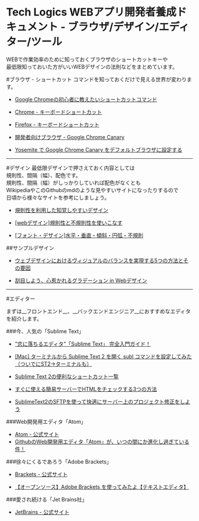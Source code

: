 # Tech Logics WEBアプリ開発者養成ドキュメント - ブラウザ/デザイン/エディター/ツール

WEBで作業効率のために知っておくブラウザのショートカットキーや  
最低限知っておいた方がいいWEBデザインの法則などをまとめています。


#ブラウザ - ショートカット
コマンドを知っておくだけで見える世界が変わります。

* [Google Chromeの初心者に教えたいショートカットコマンド](http://nanapi.jp/8505)

* [Chrome - キーボードショートカット](https://support.google.com/chrome/answer/157179?hl=ja)

* [Firefox - キーボードショートカット](https://support.mozilla.org/ja/kb/keyboard-shortcuts-perform-firefox-tasks-quickly)

* [開発者向けブラウザ - Google Chrome Canary](https://www.google.co.jp/chrome/browser/canary.html)

* [Yosemite で Google Chrome Canary をデフォルトブラウザに設定する](http://qiita.com/turusuke/items/040ccdd9f198519a7884)


---

#デザイン
最低限デザインで押さえておく内容としては  
規則性、間隔（幅）、配色です。  
規則性、間隔（幅）がしっかりしていれば配色がなくとも  
WikipediaやこのGithubのmdのような見やすいサイトになったりするので  
日頃から様々なサイトを参考にしましょう。

* [規則性を利用した知覚しやすいデザイン](http://www.ar-ch.org/design_memory)

* [[webデザイン]規則性と不規則性を使いこなす](http://webcre8.jp/think/design-regularity-irregularity.html)

* [[フォント・デザイン]水平・垂直・傾斜・円弧・不規則](http://webcre8.jp/think/figure-form-impression.html)

##サンプルデザイン

* [ウェブデザインにおけるヴィジュアルのバランスを実現する5つの方法とその要因](http://coliss.com/articles/build-websites/operation/design/balance-in-web-design-by-codrops.html)

* [刮目しよう、心惹かれるグラデーション in Webデザイン](http://www.actzero.jp/developer/report-7622.html)

---

#エディター

まずは__フロントエンド__、__バックエンドエンジニア__におすすめなエディタを紹介します。 

###今、人気の「Sublime Text」

* [”恋に落ちるエディタ”「Sublime Text」 完全入門ガイド！](http://liginc.co.jp/designer/archives/6774)

* [[Mac] ターミナルから Sublime Text 2 を開く subl コマンドを設定してみた（ついでにST2→ターミナルも）](http://m.designbits.jp/13052214/)

* [Sublime Text 2の便利なショートカット一覧](http://qiita.com/TasukuNakano/items/f39ee46007f0f760f1ed)

* [すぐに使える簡易サーバーでHTMLをチェックする3つの方法](http://blog.mach3.jp/2012/09/21/check-html-with-simple-server.html)

* [SublimeText2のSFTPを使って快適にサーバー上のプロジェクト修正をしよう](http://lab.sonicmoov.com/development/sublime-text-2-sftp/)


###Web開発用エディタ「Atom」

* [Atom - 公式サイト](https://atom.io)
* [GithubのWeb開発用エディタ「Atom」が、いつの間にか進化し過ぎている件！](http://plus.appgiga.jp/masatolan/2014/10/31/54305/)

###徐々にくるであろう「Adobe Brackets」

* [Brackets - 公式サイト](http://brackets.io)

* [【オープンソース】Adobe Brackets を使ってみたよ【テキストエディタ】](http://dev.classmethod.jp/etc/review-brackets/)

###愛され続ける「Jet Brains社」

* [JetBrains - 公式サイト](https://www.jetbrains.com)